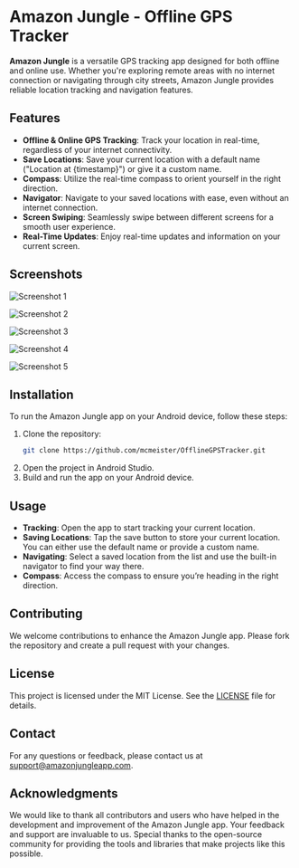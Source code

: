 # Amazon Jungle - Offline GPS Tracker

**Amazon Jungle** is a versatile GPS tracking app designed for both offline and online use. Whether you're exploring remote areas with no internet connection or navigating through city streets, Amazon Jungle provides reliable location tracking and navigation features.

## Features

- **Offline & Online GPS Tracking**: Track your location in real-time, regardless of your internet connectivity.
- **Save Locations**: Save your current location with a default name ("Location at {timestamp}") or give it a custom name.
- **Compass**: Utilize the real-time compass to orient yourself in the right direction.
- **Navigator**: Navigate to your saved locations with ease, even without an internet connection.
- **Screen Swiping**: Seamlessly swipe between different screens for a smooth user experience.
- **Real-Time Updates**: Enjoy real-time updates and information on your current screen.

## Screenshots

![Screenshot 1](https://drive.google.com/uc?export=view&id=134xhG2Wrh6rfwvxOLn3zMtO8pDVVw8pV)

![Screenshot 2](https://drive.google.com/uc?export=view&id=13S7att3lmpvM-vx98YO96vp0940kODYE)

![Screenshot 3](https://drive.google.com/uc?export=view&id=13CZGPbGsXRv2m6WllykXlJPwdUwJuSUU)

![Screenshot 4](https://drive.google.com/uc?export=view&id=13Jr6ZhVD69LnJE5kifX_xcNNIn5pdg_U)

![Screenshot 5](https://drive.google.com/uc?export=view&id=13QGqx6EnYt30K0Kgm81h4sCWPUxI8ePS)

## Installation

To run the Amazon Jungle app on your Android device, follow these steps:

1. Clone the repository:
   ```bash
   git clone https://github.com/mcmeister/OfflineGPSTracker.git
   ```
2. Open the project in Android Studio.
3. Build and run the app on your Android device.

## Usage

- **Tracking**: Open the app to start tracking your current location.
- **Saving Locations**: Tap the save button to store your current location. You can either use the default name or provide a custom name.
- **Navigating**: Select a saved location from the list and use the built-in navigator to find your way there.
- **Compass**: Access the compass to ensure you’re heading in the right direction.

## Contributing

We welcome contributions to enhance the Amazon Jungle app. Please fork the repository and create a pull request with your changes.

## License

This project is licensed under the MIT License. See the [LICENSE](LICENSE) file for details.

## Contact

For any questions or feedback, please contact us at support@amazonjungleapp.com.

## Acknowledgments

We would like to thank all contributors and users who have helped in the development and improvement of the Amazon Jungle app. Your feedback and support are invaluable to us. Special thanks to the open-source community for providing the tools and libraries that make projects like this possible.
